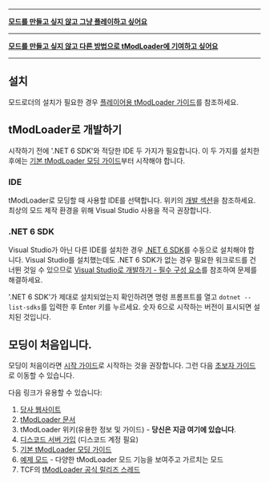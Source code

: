 ___

**[모드를 만들고 싶지 않고 그냥 플레이하고 싶어요](tModLoader-guide-for-players-kokr)**

___

**[모드를 만들고 싶지 않고 다른 방법으로 tModLoader에 기여하고 싶어요](tModLoader-guide-for-contributors-kokr)**

___


## 설치
모드로더의 설치가 필요한 경우 [플레이어용 tModLoader 가이드](tModLoader-guide-for-players-kokr)를 참조하세요.

## tModLoader로 개발하기
시작하기 전에 '.NET 6 SDK'와 적당한 IDE 두 가지가 필요합니다. 이 두 가지를 설치한 후에는 [기본 tModLoader 모딩 가이드](Basic-tModLoader-Modding-Guide-kokr)부터 시작해야 합니다.

### IDE
tModLoader로 모딩할 때 사용할 IDE를 선택합니다. 위키의 [개발 섹션](home#개발)을 참조하세요. 최상의 모드 제작 환경을 위해 Visual Studio 사용을 적극 권장합니다.

### .NET 6 SDK
Visual Studio가 아닌 다른 IDE를 설치한 경우 [.NET 6 SDK](https://aka.ms/vscDocs/dotnet/download)를 수동으로 설치해야 합니다. Visual Studio를 설치했는데도 .NET 6 SDK가 없는 경우 필요한 워크로드를 건너뛴 것일 수 있으므로 [Visual Studio로 개발하기 - 필수 구성 요소](Developing-with-Visual-Studio-kokr#필수-구성-요소)를 참조하여 문제를 해결하세요.

'.NET 6 SDK'가 제대로 설치되었는지 확인하려면 명령 프롬프트를 열고 `dotnet --list-sdks`를 입력한 후 Enter 키를 누르세요. 숫자 6으로 시작하는 버전이 표시되면 설치된 것입니다.

## 모딩이 처음입니다.
모딩이 처음이라면 [시작 가이드](Basic-tModLoader-Modding-Guide-kokr)로 시작하는 것을 권장합니다. 그런 다음 [초보자 가이드](home#초보자-가이드)로 이동할 수 있습니다.

다음 링크가 유용할 수 있습니다:
1. [당사 웹사이트](https://tmodloader.net)
1. [tModLoader 문서](https://tmodloader.github.io/tModLoader/)
2. tModLoader 위키(유용한 정보 및 가이드) - **당신은 지금 여기에 있습니다**.
3. [디스코드 서버 가입](https://discord.gg/tmodloader) (디스코드 계정 필요)
4. [기본 tModLoader 모딩 가이드](Basic-tModLoader-Modding-Guide-kokr)
5. [예제 모드](https://github.com/tModLoader/tModLoader/tree/1.4-stable/ExampleMod) - 다양한 tModLoader 모드 기능을 보여주고 가르치는 모드
6. TCF의 [tModLoader 공식 릴리즈 스레드](http://forums.terraria.org/index.php?threads/.23726/)